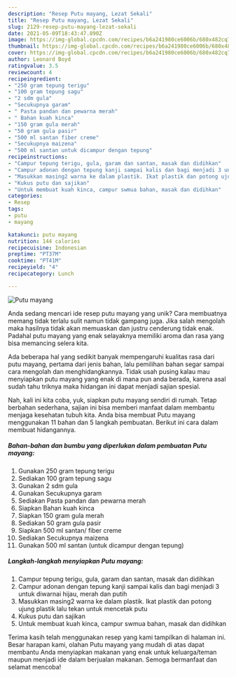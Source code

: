 ```yaml
---
description: "Resep Putu mayang, Lezat Sekali"
title: "Resep Putu mayang, Lezat Sekali"
slug: 2129-resep-putu-mayang-lezat-sekali
date: 2021-05-09T18:43:47.890Z
image: https://img-global.cpcdn.com/recipes/b6a241980ce6006b/680x482cq70/putu-mayang-foto-resep-utama.jpg
thumbnail: https://img-global.cpcdn.com/recipes/b6a241980ce6006b/680x482cq70/putu-mayang-foto-resep-utama.jpg
cover: https://img-global.cpcdn.com/recipes/b6a241980ce6006b/680x482cq70/putu-mayang-foto-resep-utama.jpg
author: Leonard Boyd
ratingvalue: 3.5
reviewcount: 4
recipeingredient:
- "250 gram tepung terigu"
- "100 gram tepung sagu"
- "2 sdm gula"
- "Secukupnya garam"
- " Pasta pandan dan pewarna merah"
- " Bahan kuah kinca"
- "150 gram gula merah"
- "50 gram gula pasir"
- "500 ml santan fiber creme"
- "Secukupnya maizena"
- "500 ml santan untuk dicampur dengan tepung"
recipeinstructions:
- "Campur tepung terigu, gula, garam dan santan, masak dan didihkan"
- "Campur adonan dengan tepung kanji sampai kalis dan bagi menjadi 3 untuk diwarnai hijau, merah dan putih"
- "Masukkan masing2 warna ke dalam plastik. Ikat plastik dan potong ujung plastik lalu tekan untuk mencetak putu"
- "Kukus putu dan sajikan"
- "Untuk membuat kuah kinca, campur swmua bahan, masak dan didihkan"
categories:
- Resep
tags:
- putu
- mayang

katakunci: putu mayang 
nutrition: 144 calories
recipecuisine: Indonesian
preptime: "PT37M"
cooktime: "PT41M"
recipeyield: "4"
recipecategory: Lunch

---
```



![Putu mayang](https://img-global.cpcdn.com/recipes/b6a241980ce6006b/680x482cq70/putu-mayang-foto-resep-utama.jpg)

Anda sedang mencari ide resep putu mayang yang unik? Cara membuatnya memang tidak terlalu sulit namun tidak gampang juga. Jika salah mengolah maka hasilnya tidak akan memuaskan dan justru cenderung tidak enak. Padahal putu mayang yang enak selayaknya memiliki aroma dan rasa yang bisa memancing selera kita.



Ada beberapa hal yang sedikit banyak mempengaruhi kualitas rasa dari putu mayang, pertama dari jenis bahan, lalu pemilihan bahan segar sampai cara mengolah dan menghidangkannya. Tidak usah pusing kalau mau menyiapkan putu mayang yang enak di mana pun anda berada, karena asal sudah tahu triknya maka hidangan ini dapat menjadi sajian spesial.


Nah, kali ini kita coba, yuk, siapkan putu mayang sendiri di rumah. Tetap berbahan sederhana, sajian ini bisa memberi manfaat dalam membantu menjaga kesehatan tubuh kita. Anda bisa membuat Putu mayang menggunakan 11 bahan dan 5 langkah pembuatan. Berikut ini cara dalam membuat hidangannya.

<!--inarticleads1-->

##### Bahan-bahan dan bumbu yang diperlukan dalam pembuatan Putu mayang:

1. Gunakan 250 gram tepung terigu
1. Sediakan 100 gram tepung sagu
1. Gunakan 2 sdm gula
1. Gunakan Secukupnya garam
1. Sediakan  Pasta pandan dan pewarna merah
1. Siapkan  Bahan kuah kinca
1. Siapkan 150 gram gula merah
1. Sediakan 50 gram gula pasir
1. Siapkan 500 ml santan/ fiber creme
1. Sediakan Secukupnya maizena
1. Gunakan 500 ml santan (untuk dicampur dengan tepung)




<!--inarticleads2-->

##### Langkah-langkah menyiapkan Putu mayang:

1. Campur tepung terigu, gula, garam dan santan, masak dan didihkan
1. Campur adonan dengan tepung kanji sampai kalis dan bagi menjadi 3 untuk diwarnai hijau, merah dan putih
1. Masukkan masing2 warna ke dalam plastik. Ikat plastik dan potong ujung plastik lalu tekan untuk mencetak putu
1. Kukus putu dan sajikan
1. Untuk membuat kuah kinca, campur swmua bahan, masak dan didihkan




Terima kasih telah menggunakan resep yang kami tampilkan di halaman ini. Besar harapan kami, olahan Putu mayang yang mudah di atas dapat membantu Anda menyiapkan makanan yang enak untuk keluarga/teman maupun menjadi ide dalam berjualan makanan. Semoga bermanfaat dan selamat mencoba!
